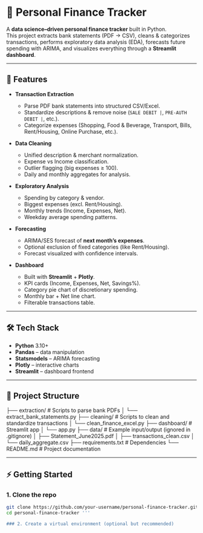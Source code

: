 # 💸 Personal Finance Tracker

A **data science–driven personal finance tracker** built in Python.  
This project extracts bank statements (PDF → CSV), cleans & categorizes transactions, performs exploratory data analysis (EDA), forecasts future spending with ARIMA, and visualizes everything through a **Streamlit dashboard**.

---

## 🚀 Features

- **Transaction Extraction**
  - Parse PDF bank statements into structured CSV/Excel.
  - Standardize descriptions & remove noise (`SALE DEBIT |`, `PRE-AUTH DEBIT |`, etc.).
  - Categorize expenses (Shopping, Food & Beverage, Transport, Bills, Rent/Housing, Online Purchase, etc.).

- **Data Cleaning**
  - Unified description & merchant normalization.
  - Expense vs Income classification.
  - Outlier flagging (big expenses ≥ 100).
  - Daily and monthly aggregates for analysis.

- **Exploratory Analysis**
  - Spending by category & vendor.
  - Biggest expenses (excl. Rent/Housing).
  - Monthly trends (Income, Expenses, Net).
  - Weekday average spending patterns.

- **Forecasting**
  - ARIMA/SES forecast of **next month’s expenses**.
  - Optional exclusion of fixed categories (like Rent/Housing).
  - Forecast visualized with confidence intervals.

- **Dashboard**
  - Built with **Streamlit** + **Plotly**.
  - KPI cards (Income, Expenses, Net, Savings%).
  - Category pie chart of discretionary spending.
  - Monthly bar + Net line chart.
  - Filterable transactions table.

---

## 🛠️ Tech Stack

- **Python** 3.10+
- **Pandas** – data manipulation  
- **Statsmodels** – ARIMA forecasting  
- **Plotly** – interactive charts  
- **Streamlit** – dashboard frontend  

---

## 📂 Project Structure
├── extraction/ # Scripts to parse bank PDFs
│ └── extract_bank_statements.py
├── cleaning/ # Scripts to clean and standardize transactions
│ └── clean_finance_excel.py
├── dashboard/ # Streamlit app
│ └── app.py
├── data/ # Example input/output (ignored in .gitignore)
│ ├── Statement_June2025.pdf
│ ├── transactions_clean.csv
│ └── daily_aggregate.csv
├── requirements.txt # Dependencies
└── README.md # Project documentation


---

## ⚡ Getting Started

### 1. Clone the repo
```bash
git clone https://github.com/your-username/personal-finance-tracker.git
cd personal-finance-tracker '''

### 2. Create a virtual environment (optional but recommended)